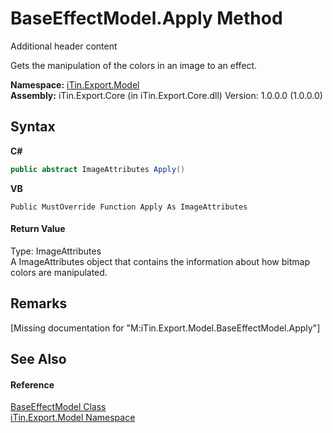 # BaseEffectModel.Apply Method 
Additional header content 

Gets the manipulation of the colors in an image to an effect.

**Namespace:**&nbsp;<a href="N_iTin_Export_Model">iTin.Export.Model</a><br />**Assembly:**&nbsp;iTin.Export.Core (in iTin.Export.Core.dll) Version: 1.0.0.0 (1.0.0.0)

## Syntax

**C#**<br />
``` C#
public abstract ImageAttributes Apply()
```

**VB**<br />
``` VB
Public MustOverride Function Apply As ImageAttributes
```


#### Return Value
Type: ImageAttributes<br />A ImageAttributes object that contains the information about how bitmap colors are manipulated.

## Remarks
\[Missing <remarks> documentation for "M:iTin.Export.Model.BaseEffectModel.Apply"\]

## See Also


#### Reference
<a href="T_iTin_Export_Model_BaseEffectModel">BaseEffectModel Class</a><br /><a href="N_iTin_Export_Model">iTin.Export.Model Namespace</a><br />
